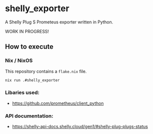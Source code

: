 # shelly_exporter
A Shelly Plug S Prometeus exporter written in Python.

WORK IN PROGRESS!

## How to execute

### Nix / NixOS
This repository contains a `flake.nix` file.
```sh
nix run .#shelly_exporter
```

### Libaries used:
- https://github.com/prometheus/client_python

### API documentation:
- https://shelly-api-docs.shelly.cloud/gen1/#shelly-plug-plugs-status
